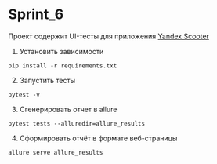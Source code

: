 # Sprint_6
Проект содержит UI-тесты для приложения [Yandex Scooter](https://qa-scooter.praktikum-services.ru/)

1. Установить зависимости

```bazaar
pip install -r requirements.txt
```
2. Запустить тесты
```bazaar
pytest -v
```

3. Сгенерировать отчет в allure
```bazaar
pytest tests --alluredir=allure_results
```
4. Сформировать отчёт в формате веб-страницы
```bazaar
allure serve allure_results
```